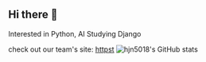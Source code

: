 ## Hi there 👋
Interested in Python, AI
Studying Django

check out our team's site: [httpst](https://sparta-games.net/)
![hjn5018's GitHub stats](https://github-readme-stats.vercel.app/api?username=hjn5018&show_icons=true&theme=radical)
<!--
**hjn5018/hjn5018** is a ✨ _special_ ✨ repository because its `README.md` (this file) appears on your GitHub profile.

Here are some ideas to get you started:

- 🔭 I’m currently working on ...
- 🌱 I’m currently learning ...
- 👯 I’m looking to collaborate on ...
- 🤔 I’m looking for help with ...
- 💬 Ask me about ...
- 📫 How to reach me: ...
- 😄 Pronouns: ...
- ⚡ Fun fact: ...
-->
